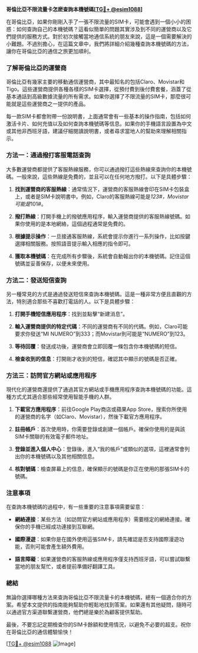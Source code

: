 **哥倫比亞不限流量卡怎麽查詢本機號碼[[TG💪+ @esim1088](https://t.me/s/esim1088)]**

在哥倫比亞，如果你剛剛入手了一張不限流量的SIM卡，可能會遇到一個小小的困惑：如何查詢自己的本機號碼？這看似簡單的問題其實涉及到不同的運營商以及它們提供的服務方式。對於初次接觸當地通信系統的朋友來說，這是一個需要解決的小難題。不過別擔心，在這篇文章中，我們將詳細介紹幾種查詢本機號碼的方法，讓你在哥倫比亞的通信之旅更加順利。

### 了解哥倫比亞的運營商

哥倫比亞有幾家主要的移動通信運營商，其中最知名的包括Claro、Movistar和Tigo。這些運營商提供各種各樣的SIM卡選擇，從預付費到後付費套餐，涵蓋了從基本通話到高級數據流量的所有需求。如果你選擇了不限流量的SIM卡，那麼很可能就是這些運營商之一提供的產品。

每一款SIM卡都會附帶一份說明書，上面通常會有一些基本的操作指南，包括如何激活卡片、如何充值以及如何查詢本機號碼等信息。如果你的手機語言設置為中文或其他非西班牙語，建議仔細閱讀說明書，或者尋求當地人的幫助來理解相關指示。

### 方法一：通過撥打客服電話查詢

大多數運營商都提供了客服熱線服務，你可以通過撥打這些熱線來查詢你的本機號碼。一般來說，這些熱線是免費的，並且可以在任何地方撥打。以下是具體步驟：

1. **找到運營商的客服熱線**：通常情況下，運營商的客服熱線會印在SIM卡包裝盒上，或者是SIM卡說明書中。例如，Claro的客服熱線可能是*123#，Movistar可能是*101#。
   
2. **撥打熱線**：打開手機上的撥號應用程序，輸入運營商提供的客服熱線號碼。如果你使用的是本地網絡，這個過程通常是免費的。

3. **根據提示操作**：一旦接通客服熱線，系統會提示你進行一系列操作，比如按鍵選擇相關服務。按照語音提示輸入相應的指令即可。

4. **獲取本機號碼**：在完成所有步驟後，系統會自動報出你的本機號碼。記住這個號碼並妥善保存，以便未來使用。

### 方法二：發送短信查詢

另一種常見的方式是通過發送短信來查詢本機號碼。這是一種非常方便且直觀的方法，特別適合那些不喜歡打電話的人。以下是具體步驟：

1. **打開手機短信應用程序**：找到並點擊“新建消息”。

2. **輸入運營商提供的特定代碼**：不同的運營商有不同的代碼。例如，Claro可能要求你發送“MI NUMERO”到333；而Movistar則可能是“NUMERO”到123。

3. **等待回覆**：發送成功後，運營商會立即回覆一條包含你本機號碼的短信。

4. **檢查收到的信息**：打開剛才收到的短信，確認其中顯示的號碼是否正確。

### 方法三：訪問官方網站或應用程序

現代化的運營商還提供了通過其官方網站或手機應用程序查詢本機號碼的功能。這種方式尤其適合那些經常使用智能手機的人群。

1. **下載官方應用程序**：前往Google Play商店或蘋果App Store，搜索你所使用的運營商的名字（如Claro、Movistar），然後下載官方應用程序。

2. **註冊帳戶**：首次使用時，你需要登錄或創建一個帳戶。確保你使用的是與該SIM卡關聯的有效電子郵件地址。

3. **登錄並進入個人中心**：登錄後，進入“我的帳戶”或類似的選項，這裡通常會列出你的本機號碼以及其他相關信息。

4. **核對號碼**：檢查屏幕上的信息，確保顯示的號碼是你正在使用的那張SIM卡的號碼。

### 注意事項

在查詢本機號碼的過程中，有一些重要的注意事項需要留意：

- **網絡連接**：某些方法（如訪問官方網站或應用程序）需要穩定的網絡連接。確保你的手機已經成功連接到互聯網。
  
- **國際漫遊**：如果你是在國外使用這張SIM卡，請先確認是否支持國際漫遊功能，否則可能會產生額外費用。

- **語言障礙**：如果運營商的客服熱線或應用程序僅支持西班牙語，可以嘗試聯繫當地的朋友幫忙，或者提前準備好翻譯工具。

### 總結

無論你選擇哪種方法來查詢哥倫比亞不限流量卡的本機號碼，總有一個適合你的方案。希望本文提供的指南能夠幫助你輕鬆地找到答案。如果還有其他疑問，隨時可以通過官方渠道聯繫運營商，他們總是樂於為顧客提供幫助。

最後，不要忘記定期檢查你的SIM卡餘額和使用情況，以避免不必要的超支。祝你在哥倫比亞的通信體驗愉快！

[[TG💪+ @esim1088](https://t.me/s/esim1088) ![Image](https://i.postimg.cc/4NQfJmqS/Snipaste-2025-05-13-00-14-12.png)]